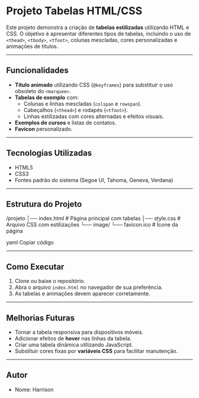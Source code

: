 # Projeto Tabelas HTML/CSS

Este projeto demonstra a criação de **tabelas estilizadas** utilizando HTML e CSS. O objetivo é apresentar diferentes tipos de tabelas, incluindo o uso de `<thead>`, `<tbody>`, `<tfoot>`, colunas mescladas, cores personalizadas e animações de títulos.

---

## Funcionalidades

- **Título animado** utilizando CSS (`@keyframes`) para substituir o uso obsoleto do `<marquee>`.
- **Tabelas de exemplo** com:
  - Colunas e linhas mescladas (`colspan` e `rowspan`).
  - Cabeçalhos (`<thead>`) e rodapés (`<tfoot>`).
  - Linhas estilizadas com cores alternadas e efeitos visuais.
- **Exemplos de cursos** e listas de contatos.
- **Favicon** personalizado.

---

## Tecnologias Utilizadas

- HTML5
- CSS3
- Fontes padrão do sistema (Segoe UI, Tahoma, Geneva, Verdana)

---

## Estrutura do Projeto

/projeto
│── index.html # Página principal com tabelas
│── style.css # Arquivo CSS com estilizações
└── image/
└── favicon.ico # Ícone da página

yaml
Copiar código

---

## Como Executar

1. Clone ou baixe o repositório.
2. Abra o arquivo `index.html` no navegador de sua preferência.
3. As tabelas e animações devem aparecer corretamente.

---

## Melhorias Futuras

- Tornar a tabela responsiva para dispositivos móveis.
- Adicionar efeitos de **hover** nas linhas da tabela.
- Criar uma tabela dinâmica utilizando JavaScript.
- Substituir cores fixas por **variáveis CSS** para facilitar manutenção.

---

## Autor

- Nome: Harrison
